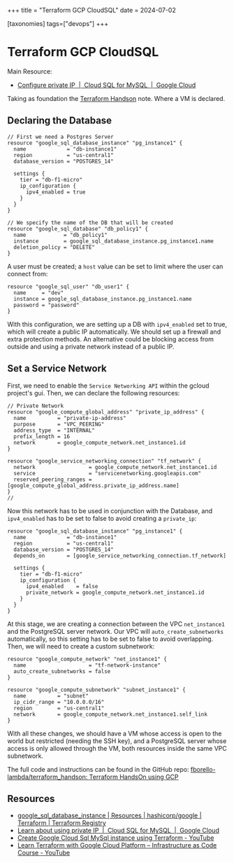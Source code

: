 +++
title = "Terraform GCP CloudSQL"
date = 2024-07-02

[taxonomies]
tags=["devops"]
+++


# Terraform GCP CloudSQL

Main Resource:
- [Configure private IP  |  Cloud SQL for MySQL  |  Google Cloud](https://cloud.google.com/sql/docs/mysql/configure-private-ip#console_1)

Taking as foundation the [Terraform Handson](./terraform_handson.md) note. Where a VM is declared.

## Declaring the Database


```hcl
// First we need a Postgres Server
resource "google_sql_database_instance" "pg_instance1" {
  name             = "db-instance1"
  region           = "us-central1"
  database_version = "POSTGRES_14"

  settings {
    tier = "db-f1-micro"
    ip_configuration {
      ipv4_enabled = true
    }
  }
}

// We specify the name of the DB that will be created
resource "google_sql_database" "db_policy1" {
  name            = "db_policy1"
  instance        = google_sql_database_instance.pg_instance1.name
  deletion_policy = "DELETE"
}
```

A user must be created; a `host` value can be set to limit where the user can connect from:

```hcl
resource "google_sql_user" "db_user1" {
  name     = "dev"
  instance = google_sql_database_instance.pg_instance1.name
  password = "password"
}
```

With this configuration, we are setting up a DB with `ipv4_enabled` set to true, which will create a public IP automatically. We should set up a firewall and extra protection methods. An alternative could be blocking access from outside and using a private network instead of a public IP.

## Set a Service Network

First, we need to enable the `Service Networking API` within the gcloud project's gui. Then, we can declare the following resources:

```hcl
// Private Network
resource "google_compute_global_address" "private_ip_address" {
  name          = "private-ip-address"
  purpose       = "VPC_PEERING"
  address_type  = "INTERNAL"
  prefix_length = 16
  network       = google_compute_network.net_instance1.id
}

resource "google_service_networking_connection" "tf_network" {
  network                 = google_compute_network.net_instance1.id
  service                 = "servicenetworking.googleapis.com"
  reserved_peering_ranges = [google_compute_global_address.private_ip_address.name]
}
//
```

Now this network has to be used in conjunction with the Database, and `ipv4_enabled` has to be set to false to avoid creating a `private_ip`:

```hcl
resource "google_sql_database_instance" "pg_instance1" {
  name             = "db-instance1"
  region           = "us-central1"
  database_version = "POSTGRES_14"
  depends_on       = [google_service_networking_connection.tf_network]

  settings {
    tier = "db-f1-micro"
    ip_configuration {
      ipv4_enabled    = false
      private_network = google_compute_network.net_instance1.id
    }
  }
}
```

At this stage, we are creating a connection between the VPC `net_instance1` and the PostgreSQL server network. Our VPC will `auto_create_subnetworks` automatically, so this setting has to be set to false to avoid overlapping. Then, we will need to create a custom subnetwork:

```hcl
resource "google_compute_network" "net_instance1" {
  name                    = "tf-network-instance"
  auto_create_subnetworks = false
}

resource "google_compute_subnetwork" "subnet_instance1" {
  name          = "subnet"
  ip_cidr_range = "10.0.0.0/16"
  region        = "us-central1"
  network       = google_compute_network.net_instance1.self_link
}
```

With all these changes, we should have a VM whose access is open to the world but restricted (needing the SSH key), and a PostgreSQL server whose access is only allowed through the VM, both resources inside the same VPC subnetwork.

The full code and instructions can be found in the GitHub repo: [fborello-lambda/terraform_handson: Terraform HandsOn using GCP](https://github.com/fborello-lambda/terraform_handson)

## Resources
- [google_sql_database_instance | Resources | hashicorp/google | Terraform | Terraform Registry](https://registry.terraform.io/providers/hashicorp/google/latest/docs/resources/sql_database_instance#ipv4_enabled)
- [Learn about using private IP  |  Cloud SQL for MySQL  |  Google Cloud](https://cloud.google.com/sql/docs/mysql/private-ip#network_requirements)
- [Create Google Cloud Sql MySql instance using Terraform - YouTube](https://www.youtube.com/watch?v=4H8_eu9l5cE&list=PLL220wRvDvTm_MyPtW0W3kc1_Htb3cJev&index=8)
- [Learn Terraform with Google Cloud Platform – Infrastructure as Code Course - YouTube](https://www.youtube.com/watch?v=VCayKl82Lt8)
